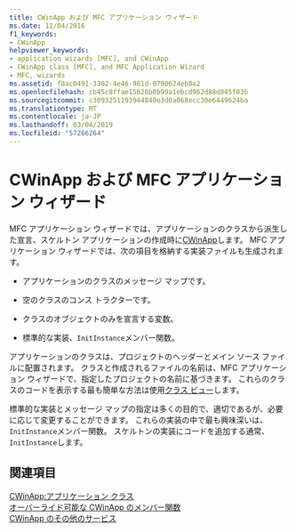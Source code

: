```yaml
---
title: CWinApp および MFC アプリケーション ウィザード
ms.date: 11/04/2016
f1_keywords:
- CWinApp
helpviewer_keywords:
- application wizards [MFC], and CWinApp
- CWinApp class [MFC], and MFC Application Wizard
- MFC, wizards
ms.assetid: f8ac0491-3302-4e46-981d-0790624eb8a2
ms.openlocfilehash: cb45c8ffae15628b0b99a1ebcd962d88d845f83b
ms.sourcegitcommit: c3093251193944840e3d0a068ecc30e6449624ba
ms.translationtype: MT
ms.contentlocale: ja-JP
ms.lasthandoff: 03/04/2019
ms.locfileid: "57266264"
---
```

# <a name="cwinapp-and-the-mfc-application-wizard"></a>CWinApp および MFC アプリケーション ウィザード

MFC アプリケーション ウィザードでは、アプリケーションのクラスから派生した宣言、スケルトン アプリケーションの作成時に[CWinApp](../mfc/reference/cwinapp-class.md)します。 MFC アプリケーション ウィザードでは、次の項目を格納する実装ファイルも生成されます。

- アプリケーションのクラスのメッセージ マップです。

- 空のクラスのコンス トラクターです。

- クラスのオブジェクトのみを宣言する変数。

- 標準的な実装、`InitInstance`メンバー関数。

アプリケーションのクラスは、プロジェクトのヘッダーとメイン ソース ファイルに配置されます。 クラスと作成されるファイルの名前は、MFC アプリケーション ウィザードで、指定したプロジェクトの名前に基づきます。 これらのクラスのコードを表示する最も簡単な方法は使用[クラス ビュー](/visualstudio/ide/viewing-the-structure-of-code)します。

標準的な実装とメッセージ マップの指定は多くの目的で、適切であるが、必要に応じて変更することができます。 これらの実装の中で最も興味深いは、`InitInstance`メンバー関数。 スケルトンの実装にコードを追加する通常、`InitInstance`します。

## <a name="see-also"></a>関連項目

[CWinApp:アプリケーション クラス](../mfc/cwinapp-the-application-class.md)<br/>
[オーバーライド可能な CWinApp のメンバー関数](../mfc/overridable-cwinapp-member-functions.md)<br/>
[CWinApp のその他のサービス](../mfc/special-cwinapp-services.md)
